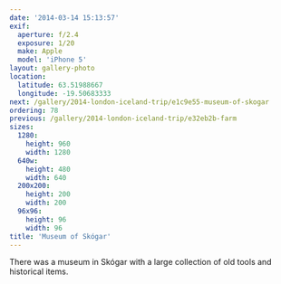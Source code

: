 ```yaml
---
date: '2014-03-14 15:13:57'
exif:
  aperture: f/2.4
  exposure: 1/20
  make: Apple
  model: 'iPhone 5'
layout: gallery-photo
location:
  latitude: 63.51988667
  longitude: -19.50683333
next: /gallery/2014-london-iceland-trip/e1c9e55-museum-of-skogar
ordering: 78
previous: /gallery/2014-london-iceland-trip/e32eb2b-farm
sizes:
  1280:
    height: 960
    width: 1280
  640w:
    height: 480
    width: 640
  200x200:
    height: 200
    width: 200
  96x96:
    height: 96
    width: 96
title: 'Museum of Skógar'
---
```


There was a museum in Skógar with a large collection of old tools and historical items.
